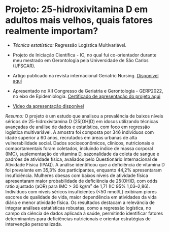 # Projeto: 25-hidroxivitamina D em adultos mais velhos, quais fatores realmente importam?

- *Técnica estatística:* Regressão Logística Multivariável.
  
- Projeto de Iniciação Científica - IC, no qual fui co-orientador durante meu mestrado em Gerontologia pela Universidade de São Carlos (UFSCAR).
  
- Artigo publicado na revista internacional Geriatric Nursing. [Disponível aqui](https://www.sciencedirect.com/science/article/abs/pii/S0197457222000143?via%3Dihub)
  
- Apresentado no XII Congresso de Geriatria e Gerontologia - GERP2022, no eixo de Epidemiologia. [Certificado de apresentação do projeto aqui](https://drive.google.com/file/d/1Oxrp7M99lo85o3MCDcOs4v27qhhswdZA/view?usp=sharing)

- [Vídeo da apresentação disponível](https://drive.google.com/file/d/1uHnWYF873g9nDG2t860FqBU2QbAzoJIK/view?usp=sharing)
  

*Resumo:* O projeto é um estudo que analisou a prevalência de baixos níveis séricos de 25-hidroxivitamina D (25[OH]D) em idosos utilizando técnicas avançadas de análise de dados e estatística, com foco em regressão logística multivariável. A amostra foi composta por 346 indivíduos com idade superior a 60 anos, recrutados em áreas urbanas de alta vulnerabilidade social. Dados socioeconômicos, clínicos, nutricionais e comportamentais foram coletados, incluindo índice de massa corporal (IMC), suplementação de vitamina D, sazonalidade da coleta de sangue e padrões de atividade física, avaliados pelo Questionário Internacional de Atividade Física (IPAQ). A análise identificou que a deficiência de vitamina D foi prevalente em 35,3% dos participantes, enquanto 44,2% apresentaram insuficiência. Mulheres obesas com baixos níveis de atividade física apresentaram maior probabilidade de deficiência de 25(OH)D, com odds ratio ajustado (aOR) para IMC > 30 kg/m² de 1,71 (IC 95% 1,03–2,86). Indivíduos com níveis séricos insuficientes (<50 nmol/L) exibiram piores escores de qualidade de vida, maior dependência em atividades da vida diária e menor atividade física. Os resultados destacam a relevância de integrar análises estatísticas robustas, como a regressão logística, no campo da ciência de dados aplicada à saúde, permitindo identificar fatores determinantes para deficiências nutricionais e orientar estratégias de intervenção personalizada.
